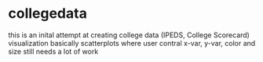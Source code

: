 # collegedata
this is an inital attempt at creating college data (IPEDS, College Scorecard) visualization
basically scatterplots where user contral x-var, y-var, color and size
still needs a lot of work
